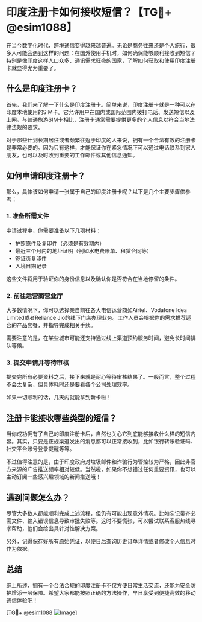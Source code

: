 # 印度注册卡如何接收短信？【TG💪+ @esim1088】

在当今数字化时代，跨境通信变得越来越普遍。无论是商务往来还是个人旅行，很多人可能会遇到这样的问题：在国外使用手机时，如何确保能够顺利接收到短信？特别是像印度这样人口众多、通讯需求旺盛的国家，了解如何获取和使用印度注册卡就显得尤为重要了。

## 什么是印度注册卡？

首先，我们来了解一下什么是印度注册卡。简单来说，印度注册卡就是一种可以在印度本地使用的SIM卡。它允许用户在国内或国际范围内拨打电话、发送短信以及上网。与普通旅游SIM卡相比，注册卡通常需要提供更多的个人信息以符合当地法律法规的要求。

对于那些计划长期居住或者频繁往返于印度的人来说，拥有一个合法有效的注册卡是非常必要的。因为只有这样，才能保证你在紧急情况下可以通过电话联系到家人朋友，也可以及时收到重要的工作邮件或其他信息通知。

## 如何申请印度注册卡？

那么，具体该如何申请一张属于自己的印度注册卡呢？以下是几个主要步骤供参考：

### 1. 准备所需文件
申请过程中，你需要准备以下几项材料：
- 护照原件及复印件（必须是有效期内）
- 最近三个月内的地址证明（例如水电费账单、租赁合同等）
- 签证页复印件
- 入境日期记录

这些文件将用于验证你的身份信息以及确认你是否符合在当地停留的条件。

### 2. 前往运营商营业厅
大多数情况下，你可以选择亲自前往各大电信运营商如Airtel、Vodafone Idea Limited或者Reliance Jio的线下门店办理业务。工作人员会根据你的需求推荐适合的产品套餐，并指导完成相关手续。

需要注意的是，在某些城市可能还支持通过线上渠道预约服务时间，避免长时间排队等候。

### 3. 提交申请并等待审核
提交完所有必要资料之后，接下来就是耐心等待审核结果了。一般而言，整个过程不会太复杂，但具体耗时还是要看各个公司处理效率。

如果一切顺利的话，几天内就能拿到新卡啦！

## 注册卡能接收哪些类型的短信？

当你成功拥有了自己的印度注册卡后，自然也关心它到底能够接收什么样的短信内容。其实，只要是正规渠道发出的消息都可以正常接收到，比如银行转账验证码、社交平台账号登录提醒等等。

不过值得注意的是，由于印度政府对垃圾邮件和诈骗行为管控较为严格，因此非官方来源的广告推送频率相对较低。当然啦，如果你不想错过任何重要资讯，也可以主动订阅一些感兴趣领域的新闻推送哦！

## 遇到问题怎么办？

尽管大多数人都能顺利完成上述流程，但仍有可能出现意外情况。比如忘记带齐必需文件、输入错误信息导致审批失败等。这时不要慌张，可以尝试联系客服热线寻求帮助，他们会给出具针对性解决方案。

另外，记得保存好所有原始凭证，以便日后查询历史订单详情或者修改个人信息时作为依据。

## 总结

综上所述，拥有一个合法合规的印度注册卡不仅方便日常生活交流，还能为安全防护增添一层保障。希望大家都能按照正确的方法操作，早日享受到便捷高效的移动通信体验吧！

[[TG💪+ @esim1088](https://t.me/s/esim1088) ![Image](https://i.postimg.cc/4NQfJmqS/Snipaste-2025-05-13-00-14-12.png)]